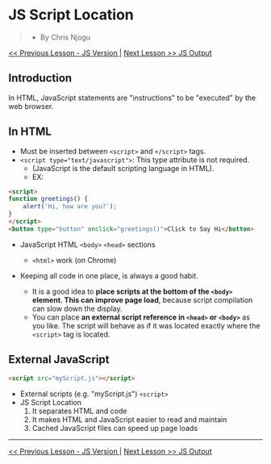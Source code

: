 # JS Script Location
> * By Chris Njogu

 [<< Previous Lesson - JS Version ](./version.md) | [Next Lesson >> JS Output](./output.md)


## Introduction

In HTML, JavaScript statements are "instructions" to be "executed" by the web browser.



## In HTML

* Must be inserted between `<script>` and `</script>` tags.
* `<script type="text/javascript">`: This type attribute is not required.
  * (JavaScript is the default scripting language in HTML).
  * EX:

```html
<script>
function greetings() {
	alert('Hi, how are you?');
}
</script>
<button type="button" onclick="greetings()">Click to Say Hi</button>
```
* JavaScript HTML `<body>` `<head>` sections 
	*  `<html>` work (on Chrome)

* Keeping all code in one place, is always a good habit.
  * It is a good idea to __place scripts at the bottom of the `<body>` element. This can improve page load__, because script compilation can slow down the display.
  * You can place __an external script reference in `<head>` or `<body>`__ as you like. The script will behave as if it was located exactly where the `<script>` tag is located.


## External JavaScript 


````html
<script src="myScript.js"></script>
````
* External scripts (e.g. "myScript.js") `<script>`
* JS Script Location
  1. It separates HTML and code
  2. It makes HTML and JavaScript easier to read and maintain
  3. Cached JavaScript files can speed up page loads

-----
[<< Previous Lesson - JS Version ](./version.md) | [Next Lesson >> JS Output](./output.md)
